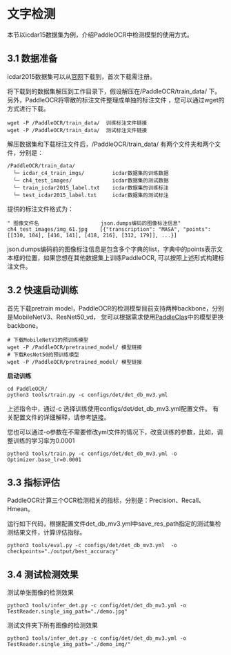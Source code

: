 # 文字检测

本节以icdar15数据集为例，介绍PaddleOCR中检测模型的使用方式。

## 3.1 数据准备
icdar2015数据集可以从[官网](https://rrc.cvc.uab.es/?ch=4&com=downloads)下载到，首次下载需注册。

将下载到的数据集解压到工作目录下，假设解压在/PaddleOCR/train_data/ 下。另外，PaddleOCR将零散的标注文件整理成单独的标注文件
，您可以通过wget的方式进行下载。
```
wget -P /PaddleOCR/train_data/  训练标注文件链接
wget -P /PaddleOCR/train_data/  测试标注文件链接
```

解压数据集和下载标注文件后，/PaddleOCR/train_data/ 有两个文件夹和两个文件，分别是：
```
/PaddleOCR/train_data/  
  └─ icdar_c4_train_imgs/         icdar数据集的训练数据
  └─ ch4_test_images/             icdar数据集的测试数据
  └─ train_icdar2015_label.txt    icdar数据集的训练标注
  └─ test_icdar2015_label.txt     icdar数据集的测试标注
```

提供的标注文件格式为：
```
" 图像文件名                    json.dumps编码的图像标注信息"
ch4_test_images/img_61.jpg    [{"transcription": "MASA", "points": [[310, 104], [416, 141], [418, 216], [312, 179]], ...}]
```
json.dumps编码前的图像标注信息是包含多个字典的list，字典中的points表示文本框的位置，如果您想在其他数据集上训练PaddleOCR,
可以按照上述形式构建标注文件。


## 3.2 快速启动训练

首先下载pretrain model，PaddleOCR的检测模型目前支持两种backbone，分别是MobileNetV3、ResNet50_vd，
您可以根据需求使用[PaddleClas](https://github.com/PaddlePaddle/PaddleClas/tree/master/ppcls/modeling/architectures)中的模型更换backbone。
```
# 下载MobileNetV3的预训练模型
wget -P /PaddleOCR/pretrained_model/ 模型链接
# 下载ResNet50的预训练模型
wget -P /PaddleOCR/pretrained_model/ 模型链接
```

**启动训练**
```
cd PaddleOCR/
python3 tools/train.py -c configs/det/det_db_mv3.yml
```

上述指令中，通过-c 选择训练使用configs/det/det_db_mv3.yml配置文件。
有关配置文件的详细解释，请参考[链接]()。

您也可以通过-o参数在不需要修改yml文件的情况下，改变训练的参数，比如，调整训练的学习率为0.0001
```
python3 tools/train.py -c configs/det/det_db_mv3.yml -o Optimizer.base_lr=0.0001
```


## 3.3 指标评估

PaddleOCR计算三个OCR检测相关的指标，分别是：Precision、Recall、Hmean。

运行如下代码，根据配置文件det_db_mv3.yml中save_res_path指定的测试集检测结果文件，计算评估指标。

```
python3 tools/eval.py -c configs/det/det_db_mv3.yml  -o checkpoints="./output/best_accuracy"
```

## 3.4 测试检测效果

测试单张图像的检测效果
```
python3 tools/infer_det.py -c config/det/det_db_mv3.yml -o TestReader.single_img_path="./demo.jpg"
```

测试文件夹下所有图像的检测效果
```
python3 tools/infer_det.py -c config/det/det_db_mv3.yml -o TestReader.single_img_path="./demo_img/"
```
